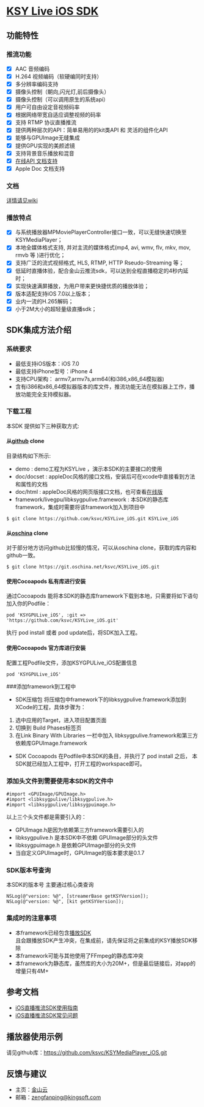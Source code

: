 # [KSY Live iOS SDK](http://ksvc.github.io/KSYLive_iOS/index.html)
## 功能特性
### 推流功能
- [x] AAC 音频编码
- [x] H.264 视频编码（软硬编同时支持）
- [x] 多分辨率编码支持
- [x] 摄像头控制（朝向,闪光灯,前后摄像头）
- [x] 摄像头控制（可以调用原生的系统api）
- [x] 用户可自由设定音视频码率
- [x] 根据网络带宽自适应调整视频的码率
- [x] 支持 RTMP 协议直播推流
- [x] 提供两种层次的API：简单易用的的kit类API 和 灵活的组件化API
- [x] 能够与GPUImage无缝集成
- [x] 提供GPU实现的美颜滤镜
- [x] 支持背景音乐播放和混音
- [x] [在线API 文档支持](http://ksvc.github.io/KSYLive_iOS/html/index.html)
- [x] Apple Doc 文档支持

### 文档
[详情请见wiki](https://github.com/ksvc/KSYLive_iOS/wiki)

### 播放特点
- [x] 与系统播放器MPMoviePlayerController接口一致，可以无缝快速切换至KSYMediaPlayer；
- [x] 本地全媒体格式支持, 并对主流的媒体格式(mp4, avi, wmv, flv, mkv, mov, rmvb 等 )进行优化；
- [x] 支持广泛的流式视频格式, HLS, RTMP, HTTP Rseudo-Streaming 等；
- [x] 低延时直播体验，配合金山云推流sdk，可以达到全程直播稳定的4秒内延时；
- [x] 实现快速满屏播放，为用户带来更快捷优质的播放体验；
- [x] 版本适配支持iOS 7.0以上版本；
- [x] 业内一流的H.265解码；
- [x] 小于2M大小的超轻量级直播sdk；

## SDK集成方法介绍   
### 系统要求    
* 最低支持iOS版本：iOS 7.0
* 最低支持iPhone型号：iPhone 4
* 支持CPU架构： armv7,armv7s,arm64(和i386,x86_64模拟器)
* 含有i386和x86_64模拟器版本的库文件，推流功能无法在模拟器上工作，播放功能完全支持模拟器。

### 下载工程
本SDK 提供如下三种获取方式:   
#### 从[github](https://github.com/ksvc/KSYLive_iOS.git) clone

目录结构如下所示:  
- demo        : demo工程为KSYLive ，演示本SDK的主要接口的使用
- doc/docset  : appleDoc风格的接口文档，安装后可在xcode中直接看到方法和属性的文档
- doc/html    : appleDoc风格的网页版接口文档，也可查看[在线版](http://ksvc.github.io/KSYLive_iOS/html/index.html)
- framework/livegpu/libksygpulive.framework : 本SDK的静态库framework，集成时需要将该framework加入到项目中

```
$ git clone https://github.com/ksvc/KSYLive_iOS.git KSYLive_iOS
```

#### 从[oschina](http://git.oschina.net/ksvc/KSYLive_iOS) clone

对于部分地方访问github比较慢的情况，可以从oschina clone，获取的库内容和github一致。
```
$ git clone https://git.oschina.net/ksvc/KSYLive_iOS.git
```

#### 使用Cocoapods 私有库进行安装    
通过Cocoapods 能将本SDK的静态库framework下载到本地，只需要将如下语句加入你的Podfile：   
```
pod 'KSYGPULive_iOS', :git => 'https://github.com/ksvc/KSYLive_iOS.git'
```

执行 pod install 或者 pod update后，将SDK加入工程。

#### 使用Cocoapods 官方库进行安装    
配置工程Podfile文件，添加KSYGPULive_iOS配置信息
```
pod 'KSYGPULive_iOS'
```

###添加framework到工程中
* SDK压缩包
将压缩包中framework下的libksygpulive.framework添加到XCode的工程，具体步骤为：
1. 选中应用的Target，进入项目配置页面
2. 切换到 Build Phases标签页
3. 在Link Binary With Libraries 一栏中加入 libksygpulive.framework和第三方依赖库GPUImage.framework

* SDK Cocoapods
在Podfile中本SDK的条目，并执行了 pod install 之后， 本SDK就已经加入工程中，打开工程的workspace即可。

### 添加头文件到需要使用本SDK的文件中
```
#import <GPUImage/GPUImage.h>
#import <libksygpulive/libksygpulive.h>
#import <libksygpulive/libksygpuimage.h>
```
以上三个头文件都是需要引入的：   
* GPUImage.h是因为依赖第三方framework需要引入的
* libksygpulive.h 是本SDK中不依赖 GPUImage部分的头文件
* libksygpuimage.h 是依赖GPUImage部分的头文件
* 当自定义GPUImage时，GPUImage的版本要求是0.1.7

### SDK版本号查询
本SDK的版本号 主要通过核心类查询
```
NSLog(@"version: %@", [streamerBase getKSYVersion]);
NSLog(@"version: %@", [kit getKSYVersion]);
```

### 集成时的注意事项
* 本framework已经包含[播放SDK](https://github.com/ksvc/KSYMediaPlayer_iOS.git)   
且会跟播放SDK产生冲突，在集成前，请先保证将之前集成的KSY播放SDK移除
* 本framework可能与其他使用了FFmpeg的静态库冲突
* 本framework为静态库，虽然库的大小为20M+，但是最后链接后，对app的增量只有4M+

## 参考文档
* [iOS直播推流SDK使用指南](https://github.com/ksvc/KSYLive_iOS/wiki/KSYStreamerSDKUserManual)
* [iOS直播推流SDK常见问题](https://github.com/ksvc/KSYLive_iOS/wiki/FAQ)

## 播放器使用示例
请见github库：https://github.com/ksvc/KSYMediaPlayer_iOS.git

## 反馈与建议
* 主页：[金山云](http://www.ksyun.com/)
* 邮箱：<zengfanping@kingsoft.com>
